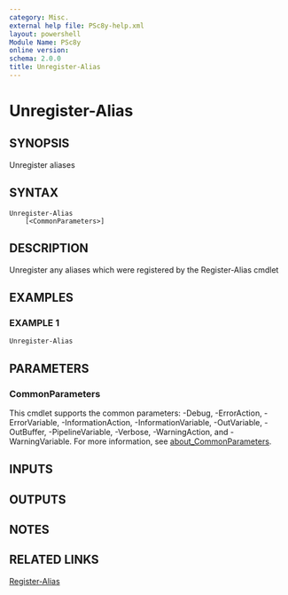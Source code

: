 ```yaml
---
category: Misc.
external help file: PSc8y-help.xml
layout: powershell
Module Name: PSc8y
online version:
schema: 2.0.0
title: Unregister-Alias
---
```


# Unregister-Alias

## SYNOPSIS
Unregister aliases

## SYNTAX

```
Unregister-Alias
	[<CommonParameters>]
```

## DESCRIPTION
Unregister any aliases which were registered by the Register-Alias cmdlet

## EXAMPLES

### EXAMPLE 1
```
Unregister-Alias
```

## PARAMETERS

### CommonParameters
This cmdlet supports the common parameters: -Debug, -ErrorAction, -ErrorVariable, -InformationAction, -InformationVariable, -OutVariable, -OutBuffer, -PipelineVariable, -Verbose, -WarningAction, and -WarningVariable. For more information, see [about_CommonParameters](http://go.microsoft.com/fwlink/?LinkID=113216).

## INPUTS

## OUTPUTS

## NOTES

## RELATED LINKS

[Register-Alias]()

